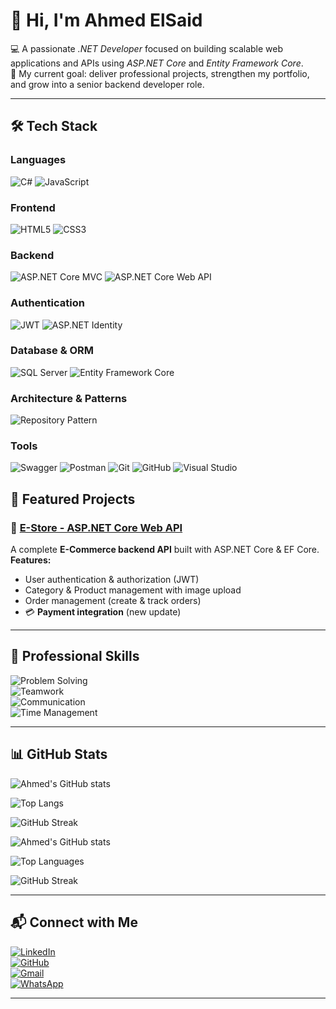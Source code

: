 # 👋 Hi, I'm Ahmed ElSaid


💻 A passionate *.NET Developer* focused on building scalable web applications and APIs using *ASP.NET Core* and *Entity Framework Core*.  
🎯 My current goal: deliver professional projects, strengthen my portfolio, and grow into a senior backend developer role.   

---
## 🛠️ Tech Stack

### Languages
![C#](https://img.shields.io/badge/C%23-239120?style=for-the-badge&logo=c-sharp&logoColor=white)
![JavaScript](https://img.shields.io/badge/JavaScript-F7DF1E?style=for-the-badge&logo=javascript&logoColor=black)

### Frontend
![HTML5](https://img.shields.io/badge/HTML5-E34F26?style=for-the-badge&logo=html5&logoColor=white)
![CSS3](https://img.shields.io/badge/CSS3-1572B6?style=for-the-badge&logo=css3&logoColor=white)

### Backend
![ASP.NET Core MVC](https://img.shields.io/badge/ASP.NET%20Core%20MVC-512BD4?style=for-the-badge&logo=.net&logoColor=white)
![ASP.NET Core Web API](https://img.shields.io/badge/ASP.NET%20Core%20Web%20API-512BD4?style=for-the-badge&logo=.net&logoColor=white)

### Authentication
![JWT](https://img.shields.io/badge/JWT-000000?style=for-the-badge&logo=jsonwebtokens&logoColor=white)
![ASP.NET Identity](https://img.shields.io/badge/ASP.NET%20Identity-512BD4?style=for-the-badge&logo=.net&logoColor=white)

### Database & ORM
![SQL Server](https://img.shields.io/badge/SQL%20Server-CC2927?style=for-the-badge&logo=microsoftsqlserver&logoColor=white)
![Entity Framework Core](https://img.shields.io/badge/Entity%20Framework%20Core-512BD4?style=for-the-badge&logo=.net&logoColor=white)

### Architecture & Patterns
![Repository Pattern](https://img.shields.io/badge/Repository%20Pattern-555555?style=for-the-badge&logo=dependabot&logoColor=white)

### Tools
![Swagger](https://img.shields.io/badge/Swagger-85EA2D?style=for-the-badge&logo=swagger&logoColor=black)
![Postman](https://img.shields.io/badge/Postman-FF6C37?style=for-the-badge&logo=postman&logoColor=white)
![Git](https://img.shields.io/badge/Git-F05032?style=for-the-badge&logo=git&logoColor=white)
![GitHub](https://img.shields.io/badge/GitHub-181717?style=for-the-badge&logo=github&logoColor=white)
![Visual Studio](https://img.shields.io/badge/Visual%20Studio-5C2D91?style=for-the-badge&logo=visualstudio&logoColor=white)

## 🚀 Featured Projects

### 🛒 [E-Store - ASP.NET Core Web API](https://github.com/YOUR_USERNAME/E-Store)
A complete **E-Commerce backend API** built with ASP.NET Core & EF Core.  
**Features:**
- User authentication & authorization (JWT)
- Category & Product management with image upload
- Order management (create & track orders)
- 💳 **Payment integration** (new update)

---

## 💼 Professional Skills  

![Problem Solving](https://img.shields.io/badge/Problem%20Solving-0A66C2?style=for-the-badge&logo=dependabot&logoColor=white)  
![Teamwork](https://img.shields.io/badge/Teamwork-28A745?style=for-the-badge&logo=groups&logoColor=white)  
![Communication](https://img.shields.io/badge/Communication-FF6F00?style=for-the-badge&logo=wechat&logoColor=white)  
![Time Management](https://img.shields.io/badge/Time%20Management-FF5733?style=for-the-badge&logo=clockify&logoColor=white)

---

## 📊 GitHub Stats

![Ahmed's GitHub stats](https://github-readme-stats.vercel.app/api?username=Ahmedweb22&show_icons=true&theme=tokyonight)  

![Top Langs](https://github-readme-stats.vercel.app/api/top-langs/?username=Ahmedweb22&layout=compact&theme=tokyonight)  

![GitHub Streak](https://streak-stats.demolab.com?user=Ahmedweb22&theme=tokyonight)  

![Ahmed's GitHub stats](https://github-readme-stats.vercel.app/api?username=Ahmedweb22&show_icons=true&theme=radical)  

![Top Languages](https://github-readme-stats.vercel.app/api/top-langs/?username=Ahmedweb22&layout=compact&theme=radical)  

![GitHub Streak](https://github-readme-streak-stats.herokuapp.com/?user=Ahmedweb22&theme=radical)

---

## 📬 Connect with Me  

[![LinkedIn](https://img.shields.io/badge/LinkedIn-Connect-blue?logo=linkedin)](https://www.linkedin.com/in/ahmed-allam-6b6989273?utm_source=share&utm_campaign=share_via&utm_content=profile&utm_medium=android_app)  
[![GitHub](https://img.shields.io/badge/GitHub-Follow-black?logo=github)](https://github.com/Ahmedweb22)  
[![Gmail](https://img.shields.io/badge/Email-Contact-red?logo=gmail)](mailto:ahmedwebdevelop2@gmail.com)  
[![WhatsApp](https://img.shields.io/badge/WhatsApp-Chat-green?logo=whatsapp)](https://wa.me/201095180053)  

---
